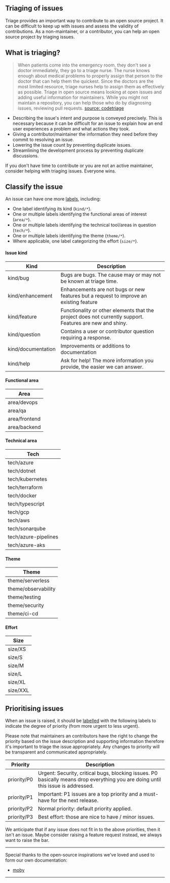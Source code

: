 Triaging of issues
------------------

Triage provides an important way to contribute to an open source project. It can be difficult to keep up with issues and assess the validity of contributions.
As a non-maintainer, or a contributor, you can help an open source project by triaging issues.


## What is triaging?

> When patients come into the emergency room, they don't see a doctor immediately, they go to a triage nurse. The nurse knows enough about medical problems to properly assign that person to the doctor that can help them the quickest. Since the doctors are the most limited resource, triage nurses help to assign them as effectively as possible. Triage in open source means looking at open issues and adding useful information for maintainers. While you might not maintain a repository, you can help those who do by diagnosing issues, reviewing pull requests.
> [source: codetriage]

- Describing the issue's intent and purpose is conveyed precisely. This is necessary because it can be difficult for an issue to explain how an end user experiences a problem and what actions they took.
- Giving a contributor/maintainer the information they need before they commit to resolving an issue.
- Lowering the issue count by preventing duplicate issues.
- Streamlining the development process by preventing duplicate discussions.

If you don't have time to contribute or you are not an active maintainer, consider helping with triaging issues. Everyone wins.

## Classify the issue

An issue can have one more [labels](https://github.com/ensono/stacks-terraform/labels), including:

- One label identifying its kind (`kind/*`).
- One or multiple labels identifying the functional areas of interest (`area/*`).
- One or multiple labels identifying the technical tool/areas in question (`tech/*`).
- One or multiple labels identifying the theme (`theme/*`).
- Where applicable, one label categorizing the effort (`size/*`).


#### Issue kind

| Kind                  | Description                                                                                                |
|-----------------------|------------------------------------------------------------------------------------------------------------|
| kind/bug              | Bugs are bugs. The cause may or may not be known at triage time.                                           |
| kind/enhancement      | Enhancements are not bugs or new features but a request to improve an existing feature                     |
| kind/feature          | Functionality or other elements that the project does not currently support.  Features are new and shiny.  |
| kind/question         | Contains a user or contributor question requiring a response.                                              |
| kind/documentation    | Improvements or additions to documentation                                                                 |
| kind/help             | Ask for help! The more information you provide, the easier we can answer.                                  |


#### Functional area

| Area                      |
|---------------------------|
| area/devops               |
| area/qa                   |
| area/frontend             |
| area/backend              |


#### Technical area

| Tech                      |
|---------------------------|
| tech/azure                |
| tech/dotnet               |
| tech/kubernetes           |
| tech/terraform            |
| tech/docker               |
| tech/typescript           |
| tech/gcp                  |
| tech/aws                  |
| tech/sonarqube            |
| tech/azure-pipelines      |
| tech/azure-aks            |


#### Theme

| Theme                     |
|---------------------------|
| theme/serverless          |
| theme/observability       |
| theme/testing             |
| theme/security            |
| theme/ci-cd               |


#### Effort

| Size             |
|------------------|
| size/XS          |
| size/S           |
| size/M           |
| size/L           |
| size/XL          |
| size/XXL         |


## Prioritising issues
When an issue is raised, it should be [labelled](https://github.com/ensono/stacks-terraform/labels?utf8=%E2%9C%93&q=priority) with the following labels to indicate the degree of priority (from more urgent to less urgent).

Please note that maintainers an contributors have the right to change the priority based on the issue description and supporting information therefore it's important to triage the issue appropriately. Any changes to priority will be transparent and communicated appropriately.

| Priority    | Description                                                                                                                       |
|-------------|-----------------------------------------------------------------------------------------------------------------------------------|
| priority/P0 | Urgent: Security, critical bugs, blocking issues. P0 basically means drop everything you are doing until this issue is addressed. |
| priority/P1 | Important: P1 issues are a top priority and a must-have for the next release.                                                     |
| priority/P2 | Normal priority: default priority applied.                                                                                        |
| priority/P3 | Best effort: those are nice to have / minor issues.                                                                               |

We anticipate that if any issue does not fit in to the above priorities, then it isn't an issue. Maybe consider raising a feature request instead, we always want to raise the bar.

*************************
Special thanks to the open-source inspirations we've loved and used to form our own documentation:
* [moby](https://github.com/moby/moby/blob/master/project/ISSUE-TRIAGE.md)

[source: codetriage]: https://github.com/codetriage/codetriage
************************
